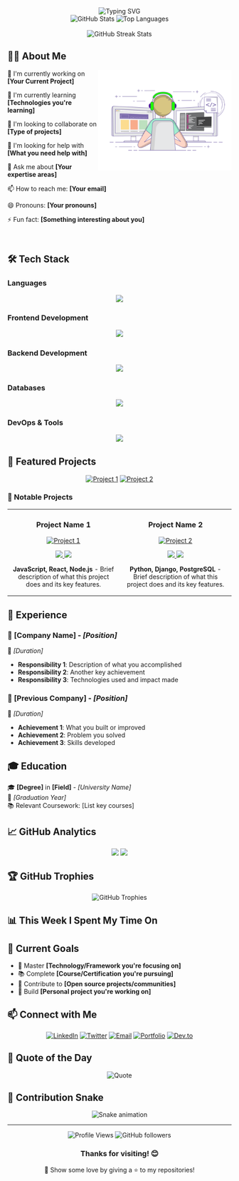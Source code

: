 
<!DOCTYPE html>
<html lang="en">
<head>
    <meta charset="UTF-8">
    <meta name="viewport" content="width=device-width, initial-scale=1.0">
    
</head>
<body>

<div align="center">
    <img src="https://readme-typing-svg.demolab.com?font=Fira+Code&size=32&duration=2800&pause=2000&color=A855F7&center=true&vCenter=true&width=940&lines=Hey+there%2C+I'm+Prasenjeet!+%F0%9F%91%8B;Full+Stack+Developer+%F0%9F%92%BB;Always+learning%2C+always+coding+%F0%9F%9A%80" alt="Typing SVG" />
</div>

<div align="center">
    <img src="https://github-readme-stats.vercel.app/api?username=prasenjeet066&show_icons=true&theme=radical&hide_border=true&count_private=true" alt="GitHub Stats" height="150"/>
    <img src="https://github-readme-stats.vercel.app/api/top-langs/?username=prasenjeet066&layout=compact&theme=radical&hide_border=true" alt="Top Languages" height="150"/>
</div>

<br/>

<div align="center">
    <img src="https://github-readme-streak-stats.herokuapp.com/?user=prasenjeet066&theme=radical&hide_border=true" alt="GitHub Streak Stats" />
</div>

## 👨‍💻 About Me

<img align="right" alt="Coding" width="300" src="https://raw.githubusercontent.com/devSouvik/devSouvik/master/gif3.gif">

🔭 I'm currently working on **[Your Current Project]**

🌱 I'm currently learning **[Technologies you're learning]**

👯 I'm looking to collaborate on **[Type of projects]**

🤔 I'm looking for help with **[What you need help with]**

💬 Ask me about **[Your expertise areas]**

📫 How to reach me: **[Your email]**

😄 Pronouns: **[Your pronouns]**

⚡ Fun fact: **[Something interesting about you]**

<br/>

## 🛠️ Tech Stack

### Languages
<div align="center">
    <img src="https://skillicons.dev/icons?i=js,ts,python,java,cpp,c,html,css" />
</div>

### Frontend Development
<div align="center">
    <img src="https://skillicons.dev/icons?i=react,nextjs,vue,angular,tailwind,bootstrap,sass" />
</div>

### Backend Development
<div align="center">
    <img src="https://skillicons.dev/icons?i=nodejs,express,django,flask,spring,dotnet" />
</div>

### Databases
<div align="center">
    <img src="https://skillicons.dev/icons?i=mongodb,mysql,postgresql,redis,firebase" />
</div>

### DevOps & Tools
<div align="center">
    <img src="https://skillicons.dev/icons?i=docker,kubernetes,aws,gcp,jenkins,git,github,vscode,figma" />
</div>

## 🚀 Featured Projects

<div align="center">

[![Project 1](https://github-readme-stats.vercel.app/api/pin/?username=prasenjeet066&repo=project1&theme=radical&hide_border=true)](https://github.com/prasenjeet066/project1)
[![Project 2](https://github-readme-stats.vercel.app/api/pin/?username=prasenjeet066&repo=project2&theme=radical&hide_border=true)](https://github.com/prasenjeet066/project2)

</div>

### 🌟 Notable Projects

<table>
<tr>
<td width="50%">
<h3 align="center">Project Name 1</h3>
<div align="center">
<a href="https://github.com/prasenjeet066/project1" target="_blank"><img src="https://via.placeholder.com/400x200?text=Project+Screenshot" width="400" alt="Project 1"/></a>
<p>
<a href="https://github.com/prasenjeet066/project1" target="_blank">
<img src="https://img.shields.io/badge/Code-ff9?style=for-the-badge&logo=github&logoColor=black">
</a>
<a href="https://your-live-demo-link.com" target="_blank">
<img src="https://img.shields.io/badge/Live-brightgreen?style=for-the-badge&color=green">
</a>
</p>
<p><strong>JavaScript, React, Node.js</strong> - Brief description of what this project does and its key features.</p>
</div>
</td>
<td width="50%">
<h3 align="center">Project Name 2</h3>
<div align="center">
<a href="https://github.com/prasenjeet066/project2" target="_blank"><img src="https://via.placeholder.com/400x200?text=Project+Screenshot" width="400" alt="Project 2"/></a>
<p>
<a href="https://github.com/prasenjeet066/project2" target="_blank">
<img src="https://img.shields.io/badge/Code-ff9?style=for-the-badge&logo=github&logoColor=black">
</a>
<a href="https://your-live-demo-link.com" target="_blank">
<img src="https://img.shields.io/badge/Live-brightgreen?style=for-the-badge&color=green">
</a>
</p>
<p><strong>Python, Django, PostgreSQL</strong> - Brief description of what this project does and its key features.</p>
</div>
</td>
</tr>
</table>

## 💼 Experience

### 🏢 **[Company Name]** - *[Position]*
📅 *[Duration]*
- **Responsibility 1**: Description of what you accomplished
- **Responsibility 2**: Another key achievement
- **Responsibility 3**: Technologies used and impact made

### 🏢 **[Previous Company]** - *[Position]*
📅 *[Duration]*
- **Achievement 1**: What you built or improved
- **Achievement 2**: Problem you solved
- **Achievement 3**: Skills developed

## 🎓 Education

🎓 **[Degree]** in **[Field]** - *[University Name]*  
📅 *[Graduation Year]*  
📚 Relevant Coursework: [List key courses]

## 📈 GitHub Analytics

<div align="center">
    <img height="180em" src="https://github-readme-stats.vercel.app/api/wakatime?username=prasenjeet066&theme=radical&hide_border=true&layout=compact"/>
    <img height="180em" src="https://github-profile-summary-cards.vercel.app/api/cards/profile-details?username=prasenjeet066&theme=radical"/>
</div>

## 🏆 GitHub Trophies
<div align="center">
    <img src="https://github-profile-trophy.vercel.app/?username=prasenjeet066&theme=radical&no-frame=true&no-bg=true&margin-w=4" alt="GitHub Trophies"/>
</div>

## 📊 This Week I Spent My Time On
<!--START_SECTION:waka-->
<!--END_SECTION:waka-->

## 🎯 Current Goals
- 🚀 Master **[Technology/Framework you're focusing on]**
- 📚 Complete **[Course/Certification you're pursuing]**
- 💼 Contribute to **[Open source projects/communities]**
- 🌟 Build **[Personal project you're working on]**

## 📫 Connect with Me

<div align="center">

[![LinkedIn](https://img.shields.io/badge/LinkedIn-0077B5?style=for-the-badge&logo=linkedin&logoColor=white)](https://linkedin.com/in/your-linkedin)
[![Twitter](https://img.shields.io/badge/Twitter-1DA1F2?style=for-the-badge&logo=twitter&logoColor=white)](https://twitter.com/your-twitter)
[![Email](https://img.shields.io/badge/Email-D14836?style=for-the-badge&logo=gmail&logoColor=white)](mailto:your-email@gmail.com)
[![Portfolio](https://img.shields.io/badge/Portfolio-FF5722?style=for-the-badge&logo=todoist&logoColor=white)](https://your-portfolio.com)
[![Dev.to](https://img.shields.io/badge/Dev.to-0A0A0A?style=for-the-badge&logo=devdotto&logoColor=white)](https://dev.to/your-username)

</div>

## 💭 Quote of the Day
<div align="center">
    <img src="https://quotes-github-readme.vercel.app/api?type=horizontal&theme=radical" alt="Quote"/>
</div>

## 🐍 Contribution Snake
<div align="center">
    <img src="https://raw.githubusercontent.com/prasenjeet066/prasenjeet066/output/github-contribution-grid-snake.svg" alt="Snake animation" />
</div>

---

<div align="center">
    <img src="https://komarev.com/ghpvc/?username=prasenjeet066&label=Profile%20views&color=0e75b6&style=flat" alt="Profile Views" />
    <img src="https://img.shields.io/github/followers/prasenjeet066?label=Followers&style=social" alt="GitHub followers" />
</div>

<div align="center">
    <h3>Thanks for visiting! 😊</h3>
    <p>💖 Show some love by giving a ⭐ to my repositories!</p>
</div>

</body>
</html>
